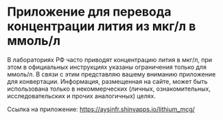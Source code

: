 # Приложение для перевода концентрации лития из мкг/л в ммоль/л

В лабораториях РФ часто приводят концентрацию лития в мкг/л, при этом в официальных инструкциях указаны ограничения только для ммоль/л.
В связи с этим представляю вашему вниманию приложение для конвертации. Информация, размещенная на сайте, может быть использована только в некоммерческих (личных, ознакомительных, исследовательских и прочих аналогичных) целях.

Ссылка на приложение: https://aysinfr.shinyapps.io/lithium_mcg/
